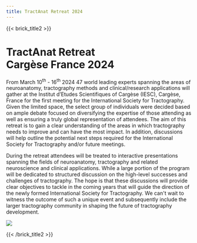```yaml
---
title: TractAnat Retreat 2024
---
```

{{< brick_title2 >}}
# TractAnat Retreat<br>Cargèse France 2024

From March 10<sup>th</sup> - 16<sup>th</sup> 2024 47 world leading experts spanning the areas of neuroanatomy, tractography methods and clinical/research applications will gather at the Institut d’Etudes Scientifiques of Cargèse (IESC), Cargèse, France for the first meeting for the International Society for Tractography.  Given the limited space, the select group of individuals were decided based on ample debate focused on diversifying the expertise of those attending as well as ensuring a truly global representation of attendees. The aim of this retreat is to gain a clear understanding of the areas in which tractography needs to improve and can have the most impact.  In addition, discussions will help outline the potential next steps required for the International Society for Tractography and/or future meetings.

During the retreat attendees will be treated to interactive presentations spanning the fields of neuroanatomy, tractography and related neuroscience and clinical applications. While a large portion of the program will be dedicated to structured discussion on the high-level successes and challenges of tractography. The hope is that these discussions will provide clear objectives to tackle in the coming years that will guide the direction of the newly formed International Society for Tractography. We can't wait to witness the outcome of such a unique event and subsequently include the larger tractography community in shaping the future of tractography development.

![](/uploads/photos/ISC_venue2.jpg)

{{< /brick_title2 >}}